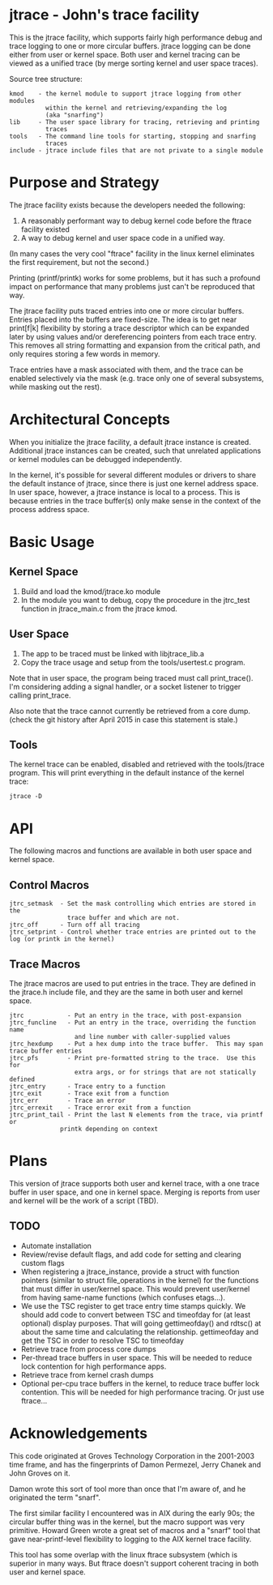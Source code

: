 
# jtrace - John's trace facility

This is the jtrace facility, which supports fairly high performance
debug and trace logging to one or more circular buffers. jtrace logging
can be done either from user or kernel space.  Both user and kernel tracing
can be viewed as a unified trace (by merge sorting kernel and user space
traces).

Source tree structure:

    kmod    - the kernel module to support jtrace logging from other modules
	          within the kernel and retrieving/expanding the log
	          (aka "snarfing")
    lib     - The user space library for tracing, retrieving and printing
	          traces
    tools   - The command line tools for starting, stopping and snarfing
              traces
    include - jtrace include files that are not private to a single module

# Purpose and Strategy

The jtrace facility exists because the developers needed the following:

1. A reasonably performant way to debug kernel code before the ftrace
   facility existed
1. A way to debug kernel and user space code in a unified way.

(In many cases the very cool "ftrace" facility in the linux kernel
eliminates the first requirement, but not the second.)

Printing (printf/printk) works for some problems, but it has such a profound
impact on performance that many problems just can't be reproduced that way.

The jtrace facility puts traced entries into one or more circular buffers.
Entries placed into the buffers are fixed-size.  The idea is to get near
print[f|k] flexibility by storing a trace descriptor which can be expanded
later by using values and/or dereferencing pointers from each trace entry.
This removes
all string formatting and expansion from the critical path, and only requires
storing a few words in memory.

Trace entries have a mask associated with them, and the trace can be enabled
selectively via the mask (e.g. trace only one of several subsystems, while
masking out the rest).

# Architectural Concepts

When you initialize the jtrace facility, a default jtrace instance is created.
Additional jtrace instances can be created, such that unrelated applications
or kernel modules can be debugged independently.

In the kernel, it's possible for several different modules or drivers to share
the default instance of jtrace, since there is just one kernel address space.
In user space, however, a jtrace instance is local to a process.  This is
because entries in the trace buffer(s) only make sense in the context of
the process address space.

# Basic Usage

## Kernel Space

1. Build and load the kmod/jtrace.ko module
1. In the module you want to debug, copy the procedure in the jtrc_test function
   in jtrace_main.c from the jtrace kmod.

## User Space

1. The app to be traced must be linked with libjtrace_lib.a
2. Copy the trace usage and setup from the tools/usertest.c program.

Note that in user space, the program being traced must call print_trace().
I'm considering adding a signal handler, or a socket listener to trigger
calling print_trace.

Also note that the trace cannot currently be retrieved from a core dump.
(check the git history after April 2015 in case this statement is stale.)

## Tools

The kernel trace can be enabled, disabled and retrieved with the tools/jtrace
program.  This will print everything in the default instance of the
kernel trace:

    jtrace -D

# API
The following macros and functions are available in both user space and
kernel space.

## Control Macros

    jtrc_setmask  - Set the mask controlling which entries are stored in the
                    trace buffer and which are not.
    jtrc_off      - Turn off all tracing
    jtrc_setprint - Control whether trace entries are printed out to the log (or printk in the kernel)

## Trace Macros
The jtrace macros are used to put entries in the trace.  They are defined
in the jtrace.h include file, and they are the same in both user and kernel
space.

    jtrc            - Put an entry in the trace, with post-expansion
    jtrc_funcline   - Put an entry in the trace, overriding the function name
		              and line number with caller-supplied values
    jtrc_hexdump    - Put a hex dump into the trace buffer.  This may span trace buffer entries
    jtrc_pfs        - Print pre-formatted string to the trace.  Use this for
		              extra args, or for strings that are not statically defined
    jtrc_entry      - Trace entry to a function
    jtrc_exit       - Trace exit from a function
    jtrc_err        - Trace an error
    jtrc_errexit    - Trace error exit from a function
    jtrc_print_tail - Print the last N elements from the trace, via printf or
		          printk depending on context

# Plans

This version of jtrace supports both user and kernel trace, with a
one trace buffer in user space, and one in kernel space.  Merging is reports
from user and kernel will be the work of a script (TBD).

## TODO

* Automate installation
* Review/revise default flags, and add code for setting and clearing
  custom flags
* When registering a jtrace_instance, provide a struct with function pointers
  (similar to struct file_operations in the kernel) for the functions that
  must differ in user/kernel space.  This would prevent user/kernel from having
  same-name functions (which confuses etags...).
* We use the TSC register to get trace entry time stamps quickly.  We should
  add code to convert between TSC and timeofday for (at least optional)
  display purposes.  That will going gettimeofday() and rdtsc() at about the
  same time and calculating the relationship.
  gettimeofday and get the TSC in order to resolve TSC to timeofday
* Retrieve trace from process core dumps
* Per-thread trace buffers in user space.  This will be needed to reduce
  lock contention for high performance apps.
* Retrieve trace from kernel crash dumps
* Optional per-cpu trace buffers in the kernel, to reduce trace buffer lock
  contention.  This will be needed for high performance tracing.  Or just
  use ftrace...



# Acknowledgements

This code originated at Groves Technology Corporation in the 2001-2003
time frame, and has the fingerprints of Damon Permezel, Jerry Chanek and
John Groves on it.

Damon wrote this sort of tool more than once that I'm aware of, and he
originated the term "snarf".

The first similar facility I encountered was in AIX during the early 90s;
the circular buffer thing was in the kernel, but the macro support was very
primitive. Howard Green wrote a great set of macros and a "snarf"
tool that gave near-printf-level flexibility to logging to the AIX kernel
trace facility.

This tool has some overlap with the linux ftrace subsystem (which is superior
in many ways.  But ftrace doesn't support coherent tracing in both user and
kernel space.


